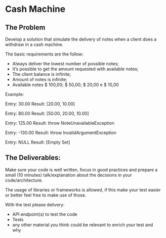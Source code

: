 # Cash Machine

## The Problem

Develop a solution that simulate the delivery of notes when a client does a withdraw in a cash machine.


The basic requirements are the follow:

- Always deliver the lowest number of possible notes;
- It’s possible to get the amount requested with available notes;
- The client balance is infinite;
- Amount of notes is infinite;
- Available notes $ 100,00; $ 50,00; $ 20,00 e $ 10,00


Example:


Entry: 30.00
Result: [20.00, 10.00]

Entry: 80.00
Result: [50.00, 20.00, 10.00]

Entry: 125.00
Result: throw NoteUnavailableException

Entry: -130.00
Result: throw InvalidArgumentException

Entry: NULL
Result: [Empty Set]


## The Deliverables:

Make sure your code is well written, focus in good practices and prepare a small (10 minutes) talk/explanation about the decisions in your code/architecture. 

The usage of libraries or frameworks is allowed, if this make your test easier or better feel free to make use of those.

With the test please delivery:

- API endpoint(s) to test the code
- Tests
- any other material you think could be relevant to enrich your test and why
